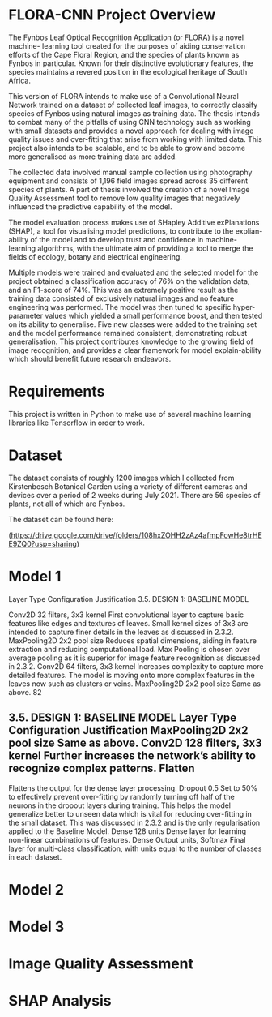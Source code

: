 # FLORA-CNN Project Overview

The Fynbos Leaf Optical Recognition Application (or FLORA) is a novel machine- learning tool created for the purposes of aiding conservation efforts of the Cape Floral Region, and the species of plants known as Fynbos in particular. Known for their distinctive evolutionary features, the species maintains a revered position in the ecological heritage of South Africa.

This version of FLORA intends to make use of a Convolutional Neural Network trained on a dataset of collected leaf images, to correctly classify species of Fynbos using natural images as training data. The thesis intends to combat many of the pitfalls of using CNN technology such as working with small datasets and provides a novel approach for dealing with image quality issues and over-fitting that arise from working with limited data. This project also intends to be scalable, and to be able to grow and become more generalised as more training data are added.

The collected data involved manual sample collection using photography equipment and consists of 1,196 field images spread across 35 different species of plants. A part of thesis involved the creation of a novel Image Quality Assessment tool to remove low quality images that negatively influenced the predictive capability of the model.

The model evaluation process makes use of SHapley Additive exPlanations (SHAP), a tool for visualising model predictions, to contribute to the explian-ability of the model and to develop trust and confidence in machine-learning algorithms, with the ultimate aim of providing a tool to merge the fields of ecology, botany and electrical engineering.

Multiple models were trained and evaluated and the selected model for the project obtained a classification accuracy of 76% on the validation data, and an F1-score of 74%. This was an extremely positive result as the training data consisted of exclusively natural images and no feature engineering was performed. The model was then tuned to specific hyper-parameter values which yielded a small performance boost, and then tested on its ability to generalise. Five new classes were added to the training set and the model performance remained consistent, demonstrating robust generalisation. This project contributes knowledge to the growing field of image recognition, and provides a clear framework for model explain-ability which should benefit future research endeavors.

# Requirements
This project is written in Python to make use of several machine learning libraries like Tensorflow in order to work. 

# Dataset
The dataset consists of roughly 1200 images which I collected from Kirstenbosch Botanical Garden using a variety of different cameras and devices over a period of 2 weeks during July 2021. There are 56 species of plants, not all of which are Fynbos.

The dataset can be found here: 

(https://drive.google.com/drive/folders/108hxZOHH2zAz4afmpFowHe8trHEE9ZQ0?usp=sharing)


# Model 1

Layer Type Configuration Justification
3.5. DESIGN 1: BASELINE MODEL
  
Conv2D
32 filters, 3x3 kernel
First convolutional layer to capture basic features like edges and textures of leaves. Small kernel sizes of 3x3 are intended to capture finer details in the leaves as discussed in 2.3.2.
MaxPooling2D
2x2 pool size
Reduces spatial dimensions, aiding in feature extraction and reducing computational load. Max Pooling is chosen over average pooling as it is superior for image feature recognition as discussed in 2.3.2.
Conv2D
64 filters, 3x3 kernel
Increases complexity to capture more detailed features. The model is moving onto more complex features in the leaves now such as clusters or veins.
MaxPooling2D 2x2 pool size Same as above. 82
 
3.5. DESIGN 1: BASELINE MODEL
 Layer Type Configuration Justification
MaxPooling2D 2x2 pool size Same as above.
Conv2D
128 filters, 3x3 kernel
Further increases the network’s ability to recognize complex patterns.
Flatten
-
Flattens the output for the dense layer processing.
Dropout
0.5
Set to 50% to effectively prevent over-fitting by randomly turning off half of the neurons in the dropout layers during training. This helps the model generalize better to unseen data which is vital for reducing over-fitting in the small dataset. This was discussed in 2.3.2 and is the only regularisation applied to the Baseline Model.
Dense
128 units
Dense layer for learning non-linear combinations of features.
Dense
Output units, Softmax
Final layer for multi-class classification, with units equal to the number of classes in each dataset.
# Model 2

# Model 3 

# Image Quality Assessment

# SHAP Analysis

